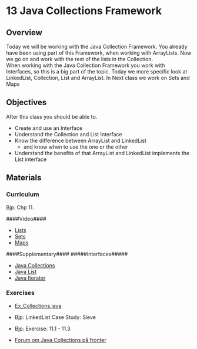 13 Java Collections Framework
===============

## Overview ##
Today we will be working with the Java Collection Framework. You already have been using part of this Framework, when working with ArrayLists. Now we go on and work with the rest of the lists in the Collection.   
When working with the Java Collection Framework you work with Interfaces, so this is a big part of the topic. Today we more specific look at LinkedList, Collection, List and ArrayList. In Next class we work on Sets and Maps


## Objectives ##
After this class you should be able to.
* Create and use an Interface
* Understand the Collection and List Interface
* Know the difference between ArrayList and LinkedList
  * and know when to use the one or the other
* Understand the benefits of that ArrayList and LinkedList implements the List interface

## Materials ##
 

### Curriculum ###
Bjp: Chp 11.

####Video####
* [Lists](http://media.pearsoncmg.com/aw/aw_reges_bjp_2/videoPlayer.php?id=c11-1)
* [Sets](http://media.pearsoncmg.com/aw/aw_reges_bjp_2/videoPlayer.php?id=c11-2)
* [Maps](http://media.pearsoncmg.com/aw/aw_reges_bjp_2/videoPlayer.php?id=c11-3)   

####Supplementary####
#####Interfaces#####
* [Java Collections](http://docs.oracle.com/javase/7/docs/api/java/util/Collection.html)
* [Java List](http://docs.oracle.com/javase/7/docs/api/java/util/List.html)
* [Java Iterator](http://docs.oracle.com/javase/7/docs/api/java/util/Iterator.html)
  
### Exercises ###
* [Ex_Collections.java](https://github.com/KEACS/DAT14V1/blob/master/2nd_semester/13_java_collections_framework/EX_Collections.java)
* Bjp: LinkedList Case Study: Sieve
* Bjp: Exercise: 11.1 - 11.3   

* [Forum om Java Collections på fronter](http://fronter.com/kea/discussion/index.phtml?int_discussionid=2466&int_postid=) 
